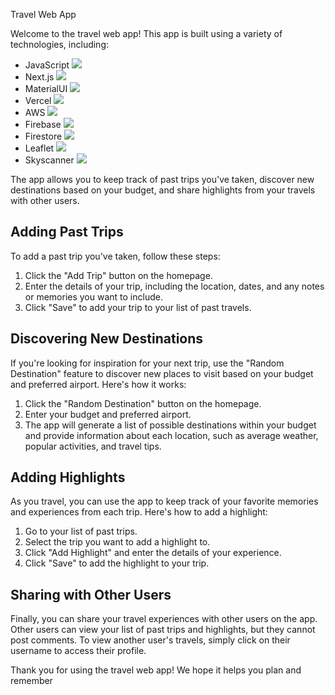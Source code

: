 Travel Web App

Welcome to the travel web app! This app is built using a variety of technologies, including:

- JavaScript <img src="https://img.icons8.com/color/48/000000/javascript--v1.png"/>
- Next.js <img src="https://img.icons8.com/color/48/000000/nextjs.png"/>
- MaterialUI <img src="https://img.icons8.com/color/48/000000/material-ui.png"/>
- Vercel <img src="https://img.icons8.com/color/48/000000/vercel.png"/>
- AWS <img src="https://img.icons8.com/color/48/000000/amazon-web-services.png"/>
- Firebase <img src="https://img.icons8.com/color/48/000000/firebase.png"/>
- Firestore <img src="https://img.icons8.com/color/48/000000/firebase.png"/>
- Leaflet <img src="https://img.icons8.com/color/48/000000/leafletjs.png"/>
- Skyscanner <img src="https://img.icons8.com/color/48/000000/skyscanner.png"/>

The app allows you to keep track of past trips you've taken, discover new destinations based on your budget, and share highlights from your travels with other users.

## Adding Past Trips

To add a past trip you've taken, follow these steps:

1. Click the "Add Trip" button on the homepage.
2. Enter the details of your trip, including the location, dates, and any notes or memories you want to include.
3. Click "Save" to add your trip to your list of past travels.

## Discovering New Destinations

If you're looking for inspiration for your next trip, use the "Random Destination" feature to discover new places to visit based on your budget and preferred airport. Here's how it works:

1. Click the "Random Destination" button on the homepage.
2. Enter your budget and preferred airport.
3. The app will generate a list of possible destinations within your budget and provide information about each location, such as average weather, popular activities, and travel tips.

## Adding Highlights

As you travel, you can use the app to keep track of your favorite memories and experiences from each trip. Here's how to add a highlight:

1. Go to your list of past trips.
2. Select the trip you want to add a highlight to.
3. Click "Add Highlight" and enter the details of your experience.
4. Click "Save" to add the highlight to your trip.

## Sharing with Other Users

Finally, you can share your travel experiences with other users on the app. Other users can view your list of past trips and highlights, but they cannot post comments. To view another user's travels, simply click on their username to access their profile.

Thank you for using the travel web app! We hope it helps you plan and remember
